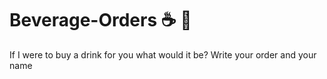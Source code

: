 # Beverage-Orders ☕ 🍵
If I were to buy a drink for you what would it be?
Write your order and your name 
